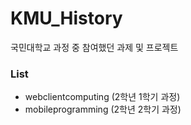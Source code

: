 # KMU_History
국민대학교 과정 중 참여했던 과제 및 프로젝트

### List
- webclientcomputing (2학년 1학기 과정)
- mobileprogramming (2학년 2학기 과정)